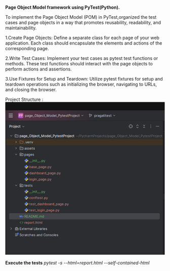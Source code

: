 **Page Object Model framework using PyTest(Python).**

To implement the Page Object Model (POM) in PyTest,organized the test cases and page objects in a way that promotes reusability, readability, and maintainability.

1.Create Page Objects: Define a separate class for each page of your web application. Each class should encapsulate the elements and actions of the corresponding page.

2.Write Test Cases: Implement your test cases as pytest test functions or methods. These test functions should interact with the page objects to perform actions and assertions.

3.Use Fixtures for Setup and Teardown: Utilize pytest fixtures for setup and teardown operations such as initializing the browser, navigating to URLs, and closing the browser.

Project Structure :![img.png](img.png)

**Execute the tests**
 _pytest -s --html=report.html --self-contained-html_

